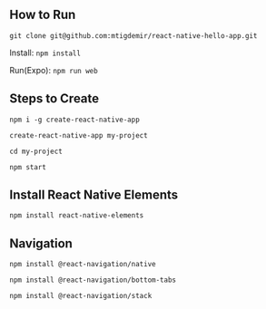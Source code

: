 
## How to Run

`git clone git@github.com:mtigdemir/react-native-hello-app.git`


Install: `npm install`

Run(Expo): `npm run web`

## Steps to Create

`npm i -g create-react-native-app`

`create-react-native-app my-project`

`cd my-project`

`npm start`


## Install React Native Elements

`npm install react-native-elements`

## Navigation 

`npm install @react-navigation/native`

`npm install @react-navigation/bottom-tabs`

`npm install @react-navigation/stack`

